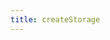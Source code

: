 ```yaml
---
title: createStorage
---
```


<script setup>
const docsPath = "vue"
const packageName = '@wagmi/vue'
</script>

<!--@include: @shared/createStorage.md-->
